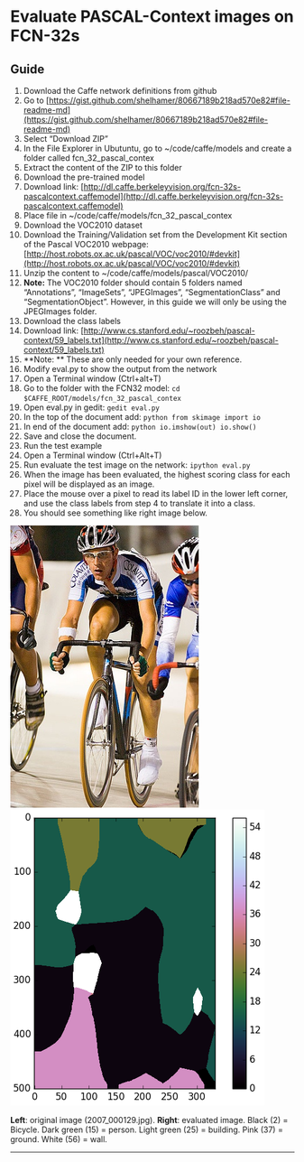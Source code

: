 # Evaluate PASCAL-Context images on FCN-32s

## Guide
1. Download the Caffe network definitions from github
  1. Go to [https://gist.github.com/shelhamer/80667189b218ad570e82#file-readme-md](https://gist.github.com/shelhamer/80667189b218ad570e82#file-readme-md)
  1. Select “Download ZIP”
  1. In the File Explorer in Ubutuntu, go to ~/code/caffe/models and create a folder called fcn_32_pascal_contex
  1. Extract the content of the ZIP to this folder
1. Download the pre-trained model
  1. Download link: [http://dl.caffe.berkeleyvision.org/fcn-32s-pascalcontext.caffemodel](http://dl.caffe.berkeleyvision.org/fcn-32s-pascalcontext.caffemodel)
  1. Place file in ~/code/caffe/models/fcn_32_pascal_contex
1. Download the VOC2010 dataset
  1. Download the Training/Validation set from the Development Kit section of the Pascal VOC2010 webpage: [http://host.robots.ox.ac.uk/pascal/VOC/voc2010/#devkit](http://host.robots.ox.ac.uk/pascal/VOC/voc2010/#devkit)
  1. Unzip the content to ~/code/caffe/models/pascal/VOC2010/
   1. **Note:** The VOC2010 folder should contain 5 folders named “Annotations”, “ImageSets”, “JPEGImages”, “SegmentationClass” and “SegmentationObject”. However, in this guide we will only be using the JPEGImages folder.
1. Download the class labels
  1. Download link: [http://www.cs.stanford.edu/~roozbeh/pascal-context/59_labels.txt](http://www.cs.stanford.edu/~roozbeh/pascal-context/59_labels.txt)
  1. **Note: ** These are only needed for your own reference.
1. Modify eval.py to show the output from the network
  1. Open a Terminal window (Ctrl+alt+T)
  2. Go to the folder with the FCN32 model:
    ```
    cd $CAFFE_ROOT/models/fcn_32_pascal_contex
    ```
  3. Open eval.py in gedit:
    ```
    gedit eval.py
    ```
  4. In the top of the document add:
    ```python
    from skimage import io
    ```
  5. In end of the document add:
    ```python
    io.imshow(out)
    io.show()
    ```
  6. Save and close the document.
1. Run the test example
  1. Open a Terminal window (Ctrl+Alt+T)
  2. Run evaluate the test image on the network:
    ```
    ipython eval.py
    ```
  3. When the image has been evaluated, the highest scoring class for each pixel will be displayed as an image.
  4. Place the mouse over a pixel to read its label ID in the lower left corner, and use the class labels from step 4 to translate it into a class.
  5. You should see something like right image below.

![Cyclists on racing track](Figures/2007_000129.jpg "Cyclists on racing track.")
![Cyclists on racing track](Figures/2007_000129_evaluated.png "Cyclists on racing track evaluated.")

**Left**: original image (2007_000129.jpg). **Right**: evaluated image. Black (2) = Bicycle. Dark green (15) = person. Light green (25) = building. Pink (37) = ground. White (56) = wall.

----------